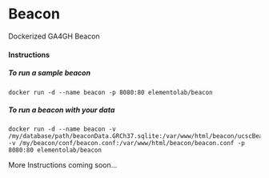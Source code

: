 # Beacon
Dockerized GA4GH Beacon

#### Instructions

##### To run a sample beacon
```
docker run -d --name beacon -p 8080:80 elementolab/beacon
```

##### To run a beacon with your data
```
docker run -d --name beacon -v /my/database/path/beaconData.GRCh37.sqlite:/var/www/html/beacon/ucscBeacon/beaconData.GRCh37.sqlite -v /my/beacon/conf/beacon.conf:/var/www/html/beacon/beacon.conf -p 8080:80 elementolab/beacon
```

More Instructions coming soon...
